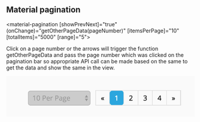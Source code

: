 ## Material pagination

<material-pagination
  [showPrevNext]="true"
  (onChange)="getOtherPageData(pageNumber)"
  [itemsPerPage]="10"
  [totalItems]="5000"
   [range]="5">
  </material-pagination>

Click on a page number or the arrows will trigger the function getOtherPageData and pass the page number
which was clicked on the pagination bar so appropriate API call can be made based on the same to get the data
and show the same in the view.

![alt tag](https://raw.githubusercontent.com/hearsid/angular-typescript-mat-pagination/master/demo/screenshot.png)

